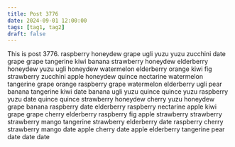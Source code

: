 ```yaml
---
title: Post 3776
date: 2024-09-01 12:00:00
tags: [tag1, tag2]
draft: false
---
```

This is post 3776.
raspberry
honeydew
grape
ugli
yuzu
yuzu
zucchini
date
grape
grape
tangerine
kiwi
banana
strawberry
honeydew
elderberry
honeydew
yuzu
ugli
honeydew
watermelon
elderberry
orange
kiwi
fig
strawberry
zucchini
apple
honeydew
quince
nectarine
watermelon
tangerine
grape
orange
raspberry
grape
watermelon
elderberry
ugli
pear
banana
tangerine
kiwi
date
banana
ugli
yuzu
quince
quince
yuzu
raspberry
yuzu
date
quince
quince
strawberry
honeydew
cherry
yuzu
honeydew
grape
banana
raspberry
date
elderberry
raspberry
nectarine
apple
kiwi
grape
grape
cherry
elderberry
raspberry
fig
apple
strawberry
strawberry
strawberry
mango
tangerine
strawberry
elderberry
date
raspberry
cherry
strawberry
mango
date
apple
cherry
date
apple
elderberry
tangerine
pear
date
date
date
